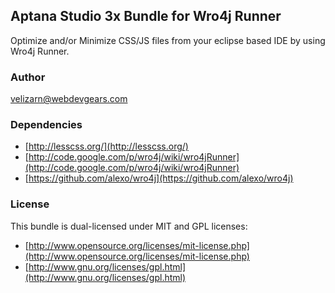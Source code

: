 ## Aptana Studio 3x Bundle for Wro4j Runner

Optimize and/or Minimize CSS/JS files from your eclipse based IDE by using Wro4j Runner.

### Author

velizarn@webdevgears.com

### Dependencies

* [http://lesscss.org/](http://lesscss.org/)
* [http://code.google.com/p/wro4j/wiki/wro4jRunner](http://code.google.com/p/wro4j/wiki/wro4jRunner)
* [https://github.com/alexo/wro4j](https://github.com/alexo/wro4j)

### License

This bundle is dual-licensed under MIT and GPL licenses:

* [http://www.opensource.org/licenses/mit-license.php](http://www.opensource.org/licenses/mit-license.php)
* [http://www.gnu.org/licenses/gpl.html](http://www.gnu.org/licenses/gpl.html)